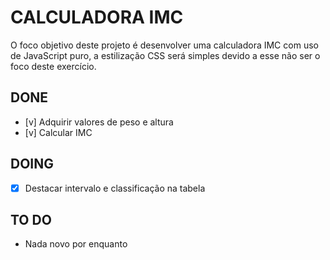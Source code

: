 # CALCULADORA IMC

O foco objetivo deste projeto é desenvolver uma calculadora IMC com uso de JavaScript puro, a estilização CSS será simples devido a esse não ser o foco deste exercício.

## DONE

 - [v] Adquirir valores de peso e altura
 - [v] Calcular IMC

## DOING
 - [x] Destacar intervalo e classificação na tabela

## TO DO
 - Nada novo por enquanto
